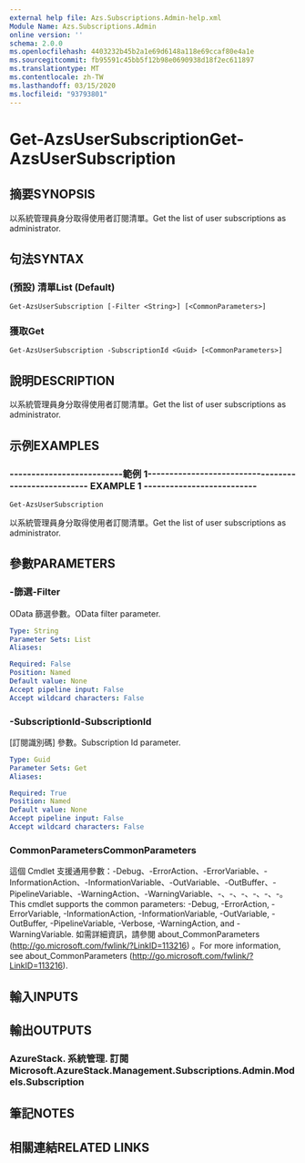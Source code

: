 ```yaml
---
external help file: Azs.Subscriptions.Admin-help.xml
Module Name: Azs.Subscriptions.Admin
online version: ''
schema: 2.0.0
ms.openlocfilehash: 4403232b45b2a1e69d6148a118e69ccaf80e4a1e
ms.sourcegitcommit: fb95591c45bb5f12b98e0690938d18f2ec611897
ms.translationtype: MT
ms.contentlocale: zh-TW
ms.lasthandoff: 03/15/2020
ms.locfileid: "93793801"
---
```

# <span data-ttu-id="12871-101">Get-AzsUserSubscription</span><span class="sxs-lookup"><span data-stu-id="12871-101">Get-AzsUserSubscription</span></span>

## <span data-ttu-id="12871-102">摘要</span><span class="sxs-lookup"><span data-stu-id="12871-102">SYNOPSIS</span></span>
<span data-ttu-id="12871-103">以系統管理員身分取得使用者訂閱清單。</span><span class="sxs-lookup"><span data-stu-id="12871-103">Get the list of user subscriptions as administrator.</span></span>

## <span data-ttu-id="12871-104">句法</span><span class="sxs-lookup"><span data-stu-id="12871-104">SYNTAX</span></span>

### <span data-ttu-id="12871-105"> (預設) 清單</span><span class="sxs-lookup"><span data-stu-id="12871-105">List (Default)</span></span>
```
Get-AzsUserSubscription [-Filter <String>] [<CommonParameters>]
```

### <span data-ttu-id="12871-106">獲取</span><span class="sxs-lookup"><span data-stu-id="12871-106">Get</span></span>
```
Get-AzsUserSubscription -SubscriptionId <Guid> [<CommonParameters>]
```

## <span data-ttu-id="12871-107">說明</span><span class="sxs-lookup"><span data-stu-id="12871-107">DESCRIPTION</span></span>
<span data-ttu-id="12871-108">以系統管理員身分取得使用者訂閱清單。</span><span class="sxs-lookup"><span data-stu-id="12871-108">Get the list of user subscriptions as administrator.</span></span>

## <span data-ttu-id="12871-109">示例</span><span class="sxs-lookup"><span data-stu-id="12871-109">EXAMPLES</span></span>

### <span data-ttu-id="12871-110">--------------------------範例 1--------------------------</span><span class="sxs-lookup"><span data-stu-id="12871-110">-------------------------- EXAMPLE 1 --------------------------</span></span>
```
Get-AzsUserSubscription
```

<span data-ttu-id="12871-111">以系統管理員身分取得使用者訂閱清單。</span><span class="sxs-lookup"><span data-stu-id="12871-111">Get the list of user subscriptions as administrator.</span></span>

## <span data-ttu-id="12871-112">參數</span><span class="sxs-lookup"><span data-stu-id="12871-112">PARAMETERS</span></span>

### <span data-ttu-id="12871-113">-篩選</span><span class="sxs-lookup"><span data-stu-id="12871-113">-Filter</span></span>
<span data-ttu-id="12871-114">OData 篩選參數。</span><span class="sxs-lookup"><span data-stu-id="12871-114">OData filter parameter.</span></span>

```yaml
Type: String
Parameter Sets: List
Aliases: 

Required: False
Position: Named
Default value: None
Accept pipeline input: False
Accept wildcard characters: False
```

### <span data-ttu-id="12871-115">-SubscriptionId</span><span class="sxs-lookup"><span data-stu-id="12871-115">-SubscriptionId</span></span>
<span data-ttu-id="12871-116">[訂閱識別碼] 參數。</span><span class="sxs-lookup"><span data-stu-id="12871-116">Subscription Id parameter.</span></span>

```yaml
Type: Guid
Parameter Sets: Get
Aliases: 

Required: True
Position: Named
Default value: None
Accept pipeline input: False
Accept wildcard characters: False
```

### <span data-ttu-id="12871-117">CommonParameters</span><span class="sxs-lookup"><span data-stu-id="12871-117">CommonParameters</span></span>
<span data-ttu-id="12871-118">這個 Cmdlet 支援通用參數：-Debug、-ErrorAction、-ErrorVariable、-InformationAction、-InformationVariable、-OutVariable、-OutBuffer、-PipelineVariable、-WarningAction、-WarningVariable、-、-、-、-、-、-。</span><span class="sxs-lookup"><span data-stu-id="12871-118">This cmdlet supports the common parameters: -Debug, -ErrorAction, -ErrorVariable, -InformationAction, -InformationVariable, -OutVariable, -OutBuffer, -PipelineVariable, -Verbose, -WarningAction, and -WarningVariable.</span></span> <span data-ttu-id="12871-119">如需詳細資訊，請參閱 about_CommonParameters (http://go.microsoft.com/fwlink/?LinkID=113216) 。</span><span class="sxs-lookup"><span data-stu-id="12871-119">For more information, see about_CommonParameters (http://go.microsoft.com/fwlink/?LinkID=113216).</span></span>

## <span data-ttu-id="12871-120">輸入</span><span class="sxs-lookup"><span data-stu-id="12871-120">INPUTS</span></span>

## <span data-ttu-id="12871-121">輸出</span><span class="sxs-lookup"><span data-stu-id="12871-121">OUTPUTS</span></span>

### <span data-ttu-id="12871-122">AzureStack. 系統管理. 訂閱</span><span class="sxs-lookup"><span data-stu-id="12871-122">Microsoft.AzureStack.Management.Subscriptions.Admin.Models.Subscription</span></span>

## <span data-ttu-id="12871-123">筆記</span><span class="sxs-lookup"><span data-stu-id="12871-123">NOTES</span></span>

## <span data-ttu-id="12871-124">相關連結</span><span class="sxs-lookup"><span data-stu-id="12871-124">RELATED LINKS</span></span>

